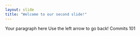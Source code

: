 ```yaml
---
layout: slide
title: "Welcome to our second slide!"
---
```

Your paragraph here
Use the left arrow to go back!
Commits 101
